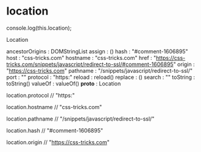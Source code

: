 # location

console.log(this.location);



Location

ancestorOrigins
:
DOMStringList
assign
:
()
hash
:
"#comment-1606895"
host
:
"css-tricks.com"
hostname
:
"css-tricks.com"
href
:
"https://css-tricks.com/snippets/javascript/redirect-to-ssl/#comment-1606895"
origin
:
"https://css-tricks.com"
pathname
:
"/snippets/javascript/redirect-to-ssl/"
port
:
""
protocol
:
"https:"
reload
:
reload()
replace
:
()
search
:
""
toString
:
toString()
valueOf
:
valueOf()
__proto__
:
Location












location.protocol
// "https:"



location.hostname
// "css-tricks.com"



location.pathname
// "/snippets/javascript/redirect-to-ssl/"


location.hash
// "#comment-1606895"


location.origin
// "https://css-tricks.com"























